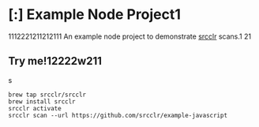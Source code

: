 # [:] Example Node Project1
1112221211212111
An example node project to demonstrate [srcclr](https://www.srcclr.com) scans.1
21
## Try me!12222w211
s
```
brew tap srcclr/srcclr
brew install srcclr
srcclr activate
srcclr scan --url https://github.com/srcclr/example-javascript
```

